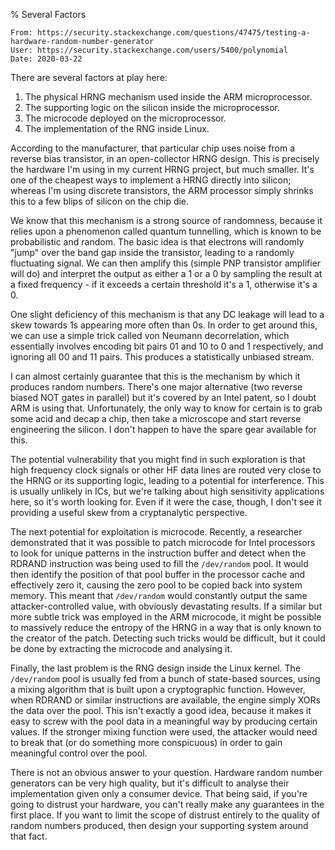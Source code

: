 % Several Factors

    From: https://security.stackexchange.com/questions/47475/testing-a-hardware-random-number-generator
    User: https://security.stackexchange.com/users/5400/polynomial
    Date: 2020-03-22

There are several factors at play here:

1. The physical HRNG mechanism used inside the ARM microprocessor.
2. The supporting logic on the silicon inside the microprocessor.
3. The microcode deployed on the microprocessor.
4. The implementation of the RNG inside Linux.

According to the manufacturer, that particular chip uses noise from
a reverse bias transistor, in an open-collector HRNG design. This is
precisely the hardware I'm using in my current HRNG project, but much
smaller. It's one of the cheapest ways to implement a HRNG directly into
silicon; whereas I'm using discrete transistors, the ARM processor simply
shrinks this to a few blips of silicon on the chip die.

We know that this mechanism is a strong source of randomness, because
it relies upon a phenomenon called quantum tunnelling, which is known
to be probabilistic and random. The basic idea is that electrons will
randomly "jump" over the band gap inside the transistor, leading to
a randomly fluctuating signal. We can then amplify this (simple PNP
transistor amplifier will do) and interpret the output as either a 1
or a 0 by sampling the result at a fixed frequency - if it exceeds a
certain threshold it's a 1, otherwise it's a 0.

One slight deficiency of this mechanism is that any DC leakage will lead
to a skew towards 1s appearing more often than 0s. In order to get around
this, we can use a simple trick called von Neumann decorrelation, which
essentially involves encoding bit pairs 01 and 10 to 0 and 1 respectively,
and ignoring all 00 and 11 pairs. This produces a statistically unbiased
stream.

I can almost certainly guarantee that this is the mechanism by which
it produces random numbers. There's one major alternative (two reverse
biased NOT gates in parallel) but it's covered by an Intel patent,
so I doubt ARM is using that. Unfortunately, the only way to know for
certain is to grab some acid and decap a chip, then take a microscope
and start reverse engineering the silicon. I don't happen to have the
spare gear available for this.

The potential vulnerability that you might find in such exploration is
that high frequency clock signals or other HF data lines are routed very
close to the HRNG or its supporting logic, leading to a potential for
interference. This is usually unlikely in ICs, but we're talking about
high sensitivity applications here, so it's worth looking for. Even if
it were the case, though, I don't see it providing a useful skew from
a cryptanalytic perspective.

The next potential for exploitation is microcode. Recently, a researcher
demonstrated that it was possible to patch microcode for Intel processors
to look for unique patterns in the instruction buffer and detect when the
RDRAND instruction was being used to fill the `/dev/random` pool. It would
then identify the position of that pool buffer in the processor cache
and effectively zero it, causing the zero pool to be copied back into
system memory. This meant that `/dev/random` would constantly output the
same attacker-controlled value, with obviously devastating results. If
a similar but more subtle trick was employed in the ARM microcode, it
might be possible to massively reduce the entropy of the HRNG in a way
that is only known to the creator of the patch. Detecting such tricks
would be difficult, but it could be done by extracting the microcode
and analysing it.

Finally, the last problem is the RNG design inside the Linux kernel. The
`/dev/random` pool is usually fed from a bunch of state-based sources, using
a mixing algorithm that is built upon a cryptographic function. However,
when RDRAND or similar instructions are available, the engine simply
XORs the data over the pool. This isn't exactly a good idea, because
it makes it easy to screw with the pool data in a meaningful way by
producing certain values. If the stronger mixing function were used,
the attacker would need to break that (or do something more conspicuous)
in order to gain meaningful control over the pool.

There is not an obvious answer to your question. Hardware random number
generators can be very high quality, but it's difficult to analyse their
implementation given only a consumer device. That being said, if you're
going to distrust your hardware, you can't really make any guarantees
in the first place. If you want to limit the scope of distrust entirely
to the quality of random numbers produced, then design your supporting
system around that fact.

